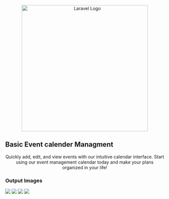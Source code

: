 <p align="center"><a href="https://laravel.com" target="_blank"><img src="https://raw.githubusercontent.com/laravel/art/master/logo-lockup/5%20SVG/2%20CMYK/1%20Full%20Color/laravel-logolockup-cmyk-red.svg" width="400" alt="Laravel Logo"></a></p>

<h2 class="center">Basic Event calender Managment </h2>
<p align="center"> Quickly add, edit, and view events with our intuitive calendar interface.
                            Start using our event management calendar today and make your plans organized in your life!</p>

<h3>Output Images </h3>
<img src="https://github.com/user-attachments/assets/9dd3c73d-7305-472f-9087-45402dc4618e">
<img src="https://github.com/user-attachments/assets/99ec7d3b-ba67-43b9-b1cb-a5106d082b93">
<img src="https://github.com/user-attachments/assets/16d2393a-20b8-41a5-8963-def4d8f0d7eb">
<img src ="https://github.com/user-attachments/assets/9e5c6e82-607c-4b06-9cf8-1aaaa6f35b3f">





